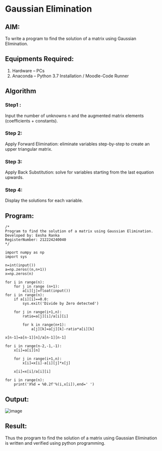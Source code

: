 # Gaussian Elimination

## AIM:
To write a program to find the solution of a matrix using Gaussian Elimination.

## Equipments Required:
1. Hardware – PCs
2. Anaconda – Python 3.7 Installation / Moodle-Code Runner

## Algorithm
### Step1 : 
Input the number of unknowns n and the augmented matrix elements (coefficients + constants).

### Step 2:
Apply Forward Elimination: eliminate variables step-by-step to create an upper triangular matrix.

### Step 3: 
Apply Back Substitution: solve for variables starting from the last equation upwards.

### Step 4:
Display the solutions for each variable.

## Program:
```
/*
Program to find the solution of a matrix using Gaussian Elimination.
Developed by: Eesha Ranka
RegisterNumber: 212224240040 
*/

import numpy as np
import sys

n=int(input())
a=np.zeros((n,n+1))
x=np.zeros(n)

for i in range(n):
    for j in range (n+1):
        a[i][j]=float(input())
for i in range(n):
    if a[i][i]==0.0:
        sys.exit('Divide by Zero detected')
    
    for j in range(i+1,n):
        ratio=a[j][i]/a[i][i]
    
        for k in range(n+1):
            a[j][k]=a[j][k]-ratio*a[i][k]
        
x[n-1]=a[n-1][n]/a[n-1][n-1]

for i in range(n-2,-1,-1):
    x[i]=a[i][n]
    
    for j in range(i+1,n):
        x[i]=x[i]-a[i][j]*x[j]
        
    x[i]=x[i]/a[i][i]
    
for i in range(n):
    print('X%d = %0.2f'%(i,x[i]),end=' ')
```

## Output:
![image](https://github.com/user-attachments/assets/a83bbb9f-b775-44f7-91d2-0fdc7d683704)

## Result:
Thus the program to find the solution of a matrix using Gaussian Elimination is written and verified using python programming.

